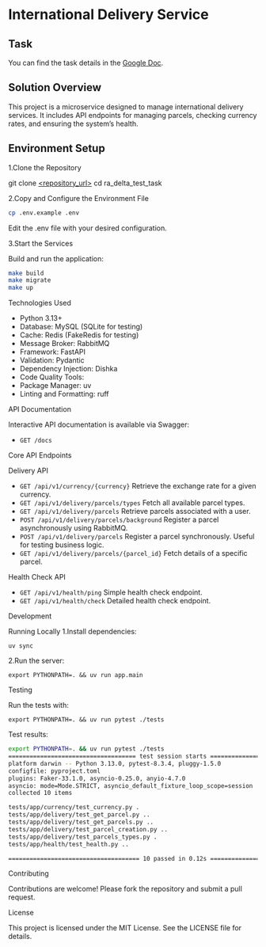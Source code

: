 # International Delivery Service

## Task

You can find the task details in the [Google Doc](https://docs.google.com/document/d/1rmbGprfekLIdAdEJtaw2lhw5qdaHF-f770qmdRBgyP8/edit?usp=sharing).

## Solution Overview

This project is a microservice designed to manage international delivery services. It includes API endpoints for managing parcels, checking currency rates, and ensuring the system’s health.

## Environment Setup

1.Clone the Repository

git clone [<repository_url>](https://github.com/dimk00z/ra_delta_test_task)
cd ra_delta_test_task

2.Copy and Configure the Environment File

```bash
cp .env.example .env
```

Edit the .env file with your desired configuration.

3.Start the Services

Build and run the application:

```bash
make build
make migrate
make up
```

Technologies Used

- Python 3.13+
- Database: MySQL (SQLite for testing)
- Cache: Redis (FakeRedis for testing)
- Message Broker: RabbitMQ
- Framework: FastAPI
- Validation: Pydantic
- Dependency Injection: Dishka
- Code Quality Tools:
- Package Manager: uv
- Linting and Formatting: ruff

API Documentation

Interactive API documentation is available via Swagger:

- `GET /docs`

Core API Endpoints

Delivery API

- `GET /api/v1/currency/{currency}` Retrieve the exchange rate for a given currency.
- `GET /api/v1/delivery/parcels/types` Fetch all available parcel types.
- `GET /api/v1/delivery/parcels` Retrieve parcels associated with a user.
- `POST /api/v1/delivery/parcels/background` Register a parcel asynchronously using RabbitMQ.
- `POST /api/v1/delivery/parcels` Register a parcel synchronously. Useful for testing business logic.
- `GET /api/v1/delivery/parcels/{parcel_id}` Fetch details of a specific parcel.

Health Check API

- `GET /api/v1/health/ping` Simple health check endpoint.
- `GET /api/v1/health/check` Detailed health check endpoint.

Development

Running Locally
1.Install dependencies:

`uv sync`

2.Run the server:

`export PYTHONPATH=. && uv run app.main`

Testing

Run the tests with:

`export PYTHONPATH=. && uv run pytest ./tests`

Test results:

```bash
export PYTHONPATH=. && uv run pytest ./tests
==================================== test session starts =====================================
platform darwin -- Python 3.13.0, pytest-8.3.4, pluggy-1.5.0
configfile: pyproject.toml
plugins: Faker-33.1.0, asyncio-0.25.0, anyio-4.7.0
asyncio: mode=Mode.STRICT, asyncio_default_fixture_loop_scope=session
collected 10 items                                                                           

tests/app/currency/test_currency.py .                                                  [ 10%]
tests/app/delivery/test_get_parcel.py ..                                               [ 30%]
tests/app/delivery/test_get_parcels.py ..                                              [ 50%]
tests/app/delivery/test_parcel_creation.py ..                                          [ 70%]
tests/app/delivery/test_parcels_types.py .                                             [ 80%]
tests/app/health/test_health.py ..                                                     [100%]

===================================== 10 passed in 0.12s =====================================
```

Contributing

Contributions are welcome! Please fork the repository and submit a pull request.

License

This project is licensed under the MIT License. See the LICENSE file for details.
